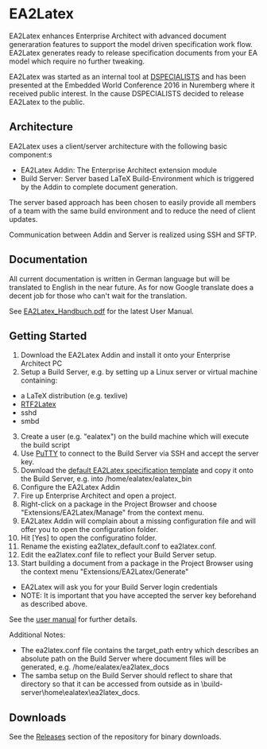 # EA2Latex

EA2Latex enhances Enterprise Architect with advanced document generaration features to support the model driven specification work flow. EA2Latex generates ready to release specification documents from your EA model which require no further tweaking.

EA2Latex was started as an internal tool at [DSPECIALISTS](http://www.dspecialists.com) and has been presented at the Embedded World Conference 2016 in Nuremberg where it received public interest. In the cause DSPECIALISTS decided to release EA2Latex to the public.

## Architecture

EA2Latex uses a client/server architecture with the following basic component:s
 * EA2Latex Addin: The Enterprise Architect extension module
 * Build Server: Server based LaTeX Build-Environment which is triggered by the Addin to complete document generation.

The server based approach has been chosen to easily provide all members of a team with the same build environment and to reduce the need of client updates.

Communication between Addin and Server is realized using SSH and SFTP.

## Documentation

All current documentation is written in German language but will be translated to English in the near future. As for now Google translate does a decent job for those who can't wait for the translation.

See [EA2Latex_Handbuch.pdf](Documentation/EA2Latex_Handbuch/EA2Latex_Handbuch.pdf) for the latest User Manual.

## Getting Started

 1. Download the EA2Latex Addin and install it onto your Enterprise Architect PC
 2. Setup a Build Server, e.g. by setting up a Linux server or virtual machine containing:
  * a LaTeX distribution (e.g. texlive)
  * [RTF2Latex](https://sourceforge.net/projects/rtf2latex2e/)
  * sshd
  * smbd
 3. Create a user (e.g. "ealatex") on the build machine which will execute the build script
 4. Use [PuTTY](https://the.earth.li/~sgtatham/putty/latest/x86/putty.exe) to connect to the Build Server via SSH and accept the server key.
 5. Download the [default EA2Latex specification template](EA2Latex/Templates_tex/Default_Spec) and copy it onto the Build Server, e.g. into /home/ealatex/ealatex_bin
 6. Configure the EA2Latex Addin
  1. Fire up Enterprise Architect and open a project. 
  2. Right-click on a package in the Project Browser and choose "Extensions/EA2Latex/Manage" from the context menu. 
  3. EA2Latex Addin will complain about a missing configuration file and will offer you to open the configuration folder.
  4. Hit [Yes] to open the configuratino folder.
  5. Rename the existing ea2latex_default.conf to ea2latex.conf.
  6. Edit the ea2latex.conf file to reflect your Build Server setup.
 7. Start building a document from a package in the Project Browser using the context menu "Extensions/EA2Latex/Generate"
  * EA2Latex will ask you for your Build Server login credentials
  * NOTE: It is important that you have accepted the server key beforehand as described above.

See the [user manual](Documentation/EA2Latex_Handbuch/EA2Latex_Handbuch.pdf) for further details.

Additional Notes:
 * The ea2latex.conf file contains the target_path entry which describes an absolute path on the Build Server where document files will be generated, e.g. /home/ealatex/ea2latex_docs
 * The samba setup on the Build Server should reflect to share that directory so that it can be accessed from outside as in \\build-server\home\ealatex\ea2latex_docs.

## Downloads

See the [Releases](https://github.com/DSPECIALISTS/EA2Latex/releases) section of the repository for binary downloads.
